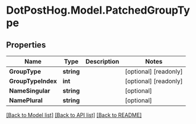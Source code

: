 # DotPostHog.Model.PatchedGroupType

## Properties

Name | Type | Description | Notes
------------ | ------------- | ------------- | -------------
**GroupType** | **string** |  | [optional] [readonly] 
**GroupTypeIndex** | **int** |  | [optional] [readonly] 
**NameSingular** | **string** |  | [optional] 
**NamePlural** | **string** |  | [optional] 

[[Back to Model list]](../README.md#documentation-for-models) [[Back to API list]](../README.md#documentation-for-api-endpoints) [[Back to README]](../README.md)

